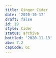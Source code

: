 ```yaml
---
title: Ginger Cider
date: '2020-10-17'
draft: false
id: 19
style: Cider
status: archive
bottled: '2020-11-13'
abv: 7.2
capCode: GC
---
```

